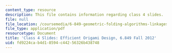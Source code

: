 ```yaml
---
content_type: resource
description: This file contains information regarding class 4 slides.
file: null
file_location: /coursemedia/6-849-geometric-folding-algorithms-linkages-origami-polyhedra-fall-2012/fd9224cab4d18594c44256326b438748_MIT6_849F12_slidesC04.pdf
file_type: application/pdf
resourcetype: Document
title: 'Class 4 Slides: Efficient Origami Design, 6.849 Fall 2012'
uid: fd9224ca-b4d1-8594-c442-56326b438748
---
```

